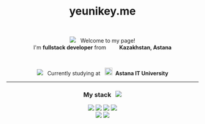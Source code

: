 
<h1 align="center">yeunikey.me</h1>
<br>
<p align="center"><img src="https://cdn.jsdelivr.net/gh/Readme-Workflows/Readme-Icons@main/icons/octicons/RequestedChanges.svg"/> &nbsp; Welcome to my page!<br>
I'm <b>fullstack developer</b> from &nbsp; <img src="https://upload.wikimedia.org/wikipedia/commons/thumb/3/30/Flag_of_Kazakhstan.png/1200px-Flag_of_Kazakhstan.png" height="15px" width="auto"/> &nbsp<b>Kazakhstan, Astana</b></p>
<br>
<p align="center"><img src="https://cdn.jsdelivr.net/gh/Readme-Workflows/Readme-Icons@main/icons/octicons/StarredRepositoryYellow.svg"/> &nbsp; Currently studying at &nbsp; <img src="https://moodle.astanait.edu.kz/pluginfile.php/1/core_admin/logocompact/300x300/1677736259/logo%20AITU%28imageonly%29.png" height="20px" width="auto"/> &nbsp;<b>Astana IT University</b></p>
<hr>
<h3 align="center">My stack &nbsp; <img src="https://cdn.jsdelivr.net/gh/Readme-Workflows/Readme-Icons@main/icons/octicons/PullRequestOpened.svg"/></h3>
<p align="center">
<img src="https://img.shields.io/badge/java-%23ED8B00.svg?style=for-the-badge&logo=openjdk&logoColor=white"/>
<img src="https://img.shields.io/badge/TypeScript-007ACC?style=for-the-badge&logo=typescript&logoColor=white"/>
<img src="https://img.shields.io/badge/c++-%2300599C.svg?style=for-the-badge&logo=c%2B%2B&logoColor=white"/>
<img src="https://img.shields.io/badge/python-3670A0?style=for-the-badge&logo=python&logoColor=ffdd54"/>
<br>
<img src="https://img.shields.io/badge/react-%2320232a.svg?style=for-the-badge&logo=react&logoColor=%2361DAFB"/>
<img src="https://img.shields.io/badge/spring-%236DB33F.svg?style=for-the-badge&logo=spring&logoColor=white"/>
</p>
